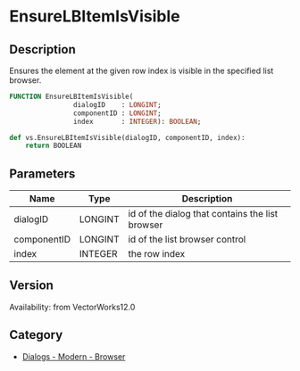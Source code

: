 # EnsureLBItemIsVisible

## Description
Ensures the element at the given row index is visible in the specified list browser.

```pascal
FUNCTION EnsureLBItemIsVisible(
				dialogID    : LONGINT;
				componentID : LONGINT;
				index       : INTEGER): BOOLEAN;
```

```python
def vs.EnsureLBItemIsVisible(dialogID, componentID, index):
    return BOOLEAN
```

## Parameters
|Name|Type|Description|
|---|---|---|
|dialogID|LONGINT|id of the dialog that contains the list browser|
|componentID|LONGINT|id of the list browser control|
|index|INTEGER|the row index|

## Version
Availability: from VectorWorks12.0

## Category
* [Dialogs - Modern - Browser](../Categories/Dialogs%20-%20Modern%20-%20Browser.md)
